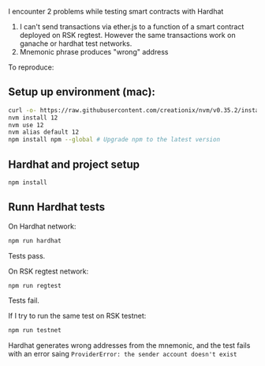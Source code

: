 I encounter 2 problems while testing smart contracts with Hardhat

1. I can't send transactions via ether.js to a function of a smart contract deployed on RSK regtest. However the same transactions work on ganache or hardhat test networks. 
2. Mnemonic phrase produces "wrong" address 

To reproduce:

## Setup up environment (mac):
```bash
curl -o- https://raw.githubusercontent.com/creationix/nvm/v0.35.2/install.sh | bash
nvm install 12
nvm use 12
nvm alias default 12
npm install npm --global # Upgrade npm to the latest version
```
## Hardhat and project setup
```bash
npm install
```
## Runn Hardhat tests
On Hardhat network:

```bash
npm run hardhat
```
Tests pass.

On RSK regtest network:

```bash
npm run regtest
```
Tests fail.

If I try to run the same test on RSK testnet:

```bash
npm run testnet
```
Hardhat generates wrong addresses from the mnemonic, and the test fails
with an error saing 
`ProviderError: the sender account doesn't exist`